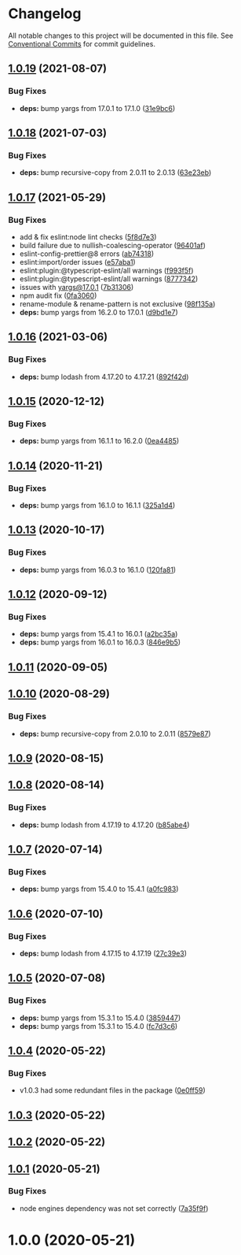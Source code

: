 # Changelog

All notable changes to this project will be documented in this file. See
[Conventional Commits](https://conventionalcommits.org) for commit guidelines.

## [1.0.19](https://github.com/libinvarghese/recursive-copy-cli/compare/v1.0.18...v1.0.19) (2021-08-07)


### Bug Fixes

* **deps:** bump yargs from 17.0.1 to 17.1.0 ([31e9bc6](https://github.com/libinvarghese/recursive-copy-cli/commit/31e9bc69bb421787b234234480ce3e25b9a413a8))

## [1.0.18](https://github.com/libinvarghese/recursive-copy-cli/compare/v1.0.17...v1.0.18) (2021-07-03)


### Bug Fixes

* **deps:** bump recursive-copy from 2.0.11 to 2.0.13 ([63e23eb](https://github.com/libinvarghese/recursive-copy-cli/commit/63e23ebeb4f8b91cc16d10196690ae2944883301))

## [1.0.17](https://github.com/libinvarghese/recursive-copy-cli/compare/v1.0.16...v1.0.17) (2021-05-29)


### Bug Fixes

* add & fix eslint:node lint checks ([5f8d7e3](https://github.com/libinvarghese/recursive-copy-cli/commit/5f8d7e3fb0085e9b76c8a5a172c4ec9a4a9fe1db))
* build failure due to nullish-coalescing-operator ([96401af](https://github.com/libinvarghese/recursive-copy-cli/commit/96401af88025d464f427eb1ce00a8c9bc30f6ba5))
* eslint-config-prettier@8 errors ([ab74318](https://github.com/libinvarghese/recursive-copy-cli/commit/ab74318eae0545fd9d48f5d9bb0640bd5d07b9b1))
* eslint:import/order issues ([e57aba1](https://github.com/libinvarghese/recursive-copy-cli/commit/e57aba190cff9d8834f64fc8834f882fab65fd47))
* eslint:plugin:@typescript-eslint/all warnings ([f993f5f](https://github.com/libinvarghese/recursive-copy-cli/commit/f993f5fb1e549dd87b2f803383087289467f5fe7))
* eslint:plugin:@typescript-eslint/all warnings ([8777342](https://github.com/libinvarghese/recursive-copy-cli/commit/8777342ca8c4ca24072a2bb29126af5dd302c827))
* issues with yargs@17.0.1 ([7b31306](https://github.com/libinvarghese/recursive-copy-cli/commit/7b313064ebfb0b6f7d0780435c920bb95f8ce364))
* npm audit fix ([0fa3060](https://github.com/libinvarghese/recursive-copy-cli/commit/0fa306018054ce6b8d98e6f1c7d87a3ae9f08a48))
* rename-module & rename-pattern is not exclusive ([98f135a](https://github.com/libinvarghese/recursive-copy-cli/commit/98f135ac280762692f7c0ca242a283363bde79ed))
* **deps:** bump yargs from 16.2.0 to 17.0.1 ([d9bd1e7](https://github.com/libinvarghese/recursive-copy-cli/commit/d9bd1e7c163b876bf74f19afc4738156d574e75d))

## [1.0.16](https://github.com/libinvarghese/recursive-copy-cli/compare/v1.0.15...v1.0.16) (2021-03-06)


### Bug Fixes

* **deps:** bump lodash from 4.17.20 to 4.17.21 ([892f42d](https://github.com/libinvarghese/recursive-copy-cli/commit/892f42d8a3b58c6f816ff4cbe2654acc745519c2))

## [1.0.15](https://github.com/libinvarghese/recursive-copy-cli/compare/v1.0.14...v1.0.15) (2020-12-12)


### Bug Fixes

* **deps:** bump yargs from 16.1.1 to 16.2.0 ([0ea4485](https://github.com/libinvarghese/recursive-copy-cli/commit/0ea4485f6a453d317acd95da2ba1979601cba0bf))

## [1.0.14](https://github.com/libinvarghese/recursive-copy-cli/compare/v1.0.13...v1.0.14) (2020-11-21)


### Bug Fixes

* **deps:** bump yargs from 16.1.0 to 16.1.1 ([325a1d4](https://github.com/libinvarghese/recursive-copy-cli/commit/325a1d4c2ad5a5f14cc2bd52e3da591456da52ec))

## [1.0.13](https://github.com/libinvarghese/recursive-copy-cli/compare/v1.0.12...v1.0.13) (2020-10-17)


### Bug Fixes

* **deps:** bump yargs from 16.0.3 to 16.1.0 ([120fa81](https://github.com/libinvarghese/recursive-copy-cli/commit/120fa8188e81151e8608af304bf67431aa72d785))

## [1.0.12](https://github.com/libinvarghese/recursive-copy-cli/compare/v1.0.11...v1.0.12) (2020-09-12)


### Bug Fixes

* **deps:** bump yargs from 15.4.1 to 16.0.1 ([a2bc35a](https://github.com/libinvarghese/recursive-copy-cli/commit/a2bc35a3ff03135863208e477bfaa36ff755c0fc))
* **deps:** bump yargs from 16.0.1 to 16.0.3 ([846e9b5](https://github.com/libinvarghese/recursive-copy-cli/commit/846e9b5bfeb39d0ba50c027004d6c9eb647f6094))

## [1.0.11](https://github.com/libinvarghese/recursive-copy-cli/compare/v1.0.10...v1.0.11) (2020-09-05)

## [1.0.10](https://github.com/libinvarghese/recursive-copy-cli/compare/v1.0.9...v1.0.10) (2020-08-29)


### Bug Fixes

* **deps:** bump recursive-copy from 2.0.10 to 2.0.11 ([8579e87](https://github.com/libinvarghese/recursive-copy-cli/commit/8579e87179c2b7205c393bc05a707333ec232400))

## [1.0.9](https://github.com/libinvarghese/recursive-copy-cli/compare/v1.0.8...v1.0.9) (2020-08-15)

## [1.0.8](https://github.com/libinvarghese/recursive-copy-cli/compare/v1.0.7...v1.0.8) (2020-08-14)


### Bug Fixes

* **deps:** bump lodash from 4.17.19 to 4.17.20 ([b85abe4](https://github.com/libinvarghese/recursive-copy-cli/commit/b85abe4166cc6841d2b325dbe98f6018c4f848e9))

## [1.0.7](https://github.com/libinvarghese/recursive-copy-cli/compare/v1.0.6...v1.0.7) (2020-07-14)


### Bug Fixes

* **deps:** bump yargs from 15.4.0 to 15.4.1 ([a0fc983](https://github.com/libinvarghese/recursive-copy-cli/commit/a0fc983595913dd2e77bdb2cdd7d9eeb55faa5a0))

## [1.0.6](https://github.com/libinvarghese/recursive-copy-cli/compare/v1.0.5...v1.0.6) (2020-07-10)


### Bug Fixes

* **deps:** bump lodash from 4.17.15 to 4.17.19 ([27c39e3](https://github.com/libinvarghese/recursive-copy-cli/commit/27c39e3b121f81527791c5eefe2962ef269f9d81))

## [1.0.5](https://github.com/libinvarghese/recursive-copy-cli/compare/v1.0.4...v1.0.5) (2020-07-08)


### Bug Fixes

* **deps:** bump yargs from 15.3.1 to 15.4.0 ([3859447](https://github.com/libinvarghese/recursive-copy-cli/commit/3859447230c384c345f96445560e0dfcea5136a9))
* **deps:** bump yargs from 15.3.1 to 15.4.0 ([fc7d3c6](https://github.com/libinvarghese/recursive-copy-cli/commit/fc7d3c6521481ac18d1864939aa9c42a02651655))

## [1.0.4](https://github.com/libinvarghese/recursive-copy-cli/compare/v1.0.3...v1.0.4) (2020-05-22)


### Bug Fixes

* v1.0.3 had some redundant files in the package ([0e0ff59](https://github.com/libinvarghese/recursive-copy-cli/commit/0e0ff59a18bcddf2bc5984f9fc21956b2f62bb43))

## [1.0.3](https://github.com/libinvarghese/recursive-copy-cli/compare/v1.0.2...v1.0.3) (2020-05-22)

## [1.0.2](https://github.com/libinvarghese/recursive-copy-cli/compare/v1.0.1...v1.0.2) (2020-05-22)

## [1.0.1](https://github.com/libinvarghese/recursive-copy-cli/compare/v1.0.0...v1.0.1) (2020-05-21)


### Bug Fixes

* node engines dependency was not set correctly ([7a35f9f](https://github.com/libinvarghese/recursive-copy-cli/commit/7a35f9fa9dfb44761f85d73b15d1cdfd067c0e4a))

# 1.0.0 (2020-05-21)
